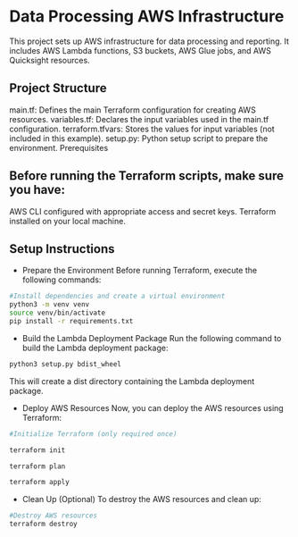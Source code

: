 # Data Processing AWS Infrastructure

This project sets up AWS infrastructure for data processing and reporting. It includes AWS Lambda functions, S3 buckets, AWS Glue jobs, and AWS Quicksight resources.

## Project Structure

main.tf: Defines the main Terraform configuration for creating AWS resources.
variables.tf: Declares the input variables used in the main.tf configuration.
terraform.tfvars: Stores the values for input variables (not included in this example).
setup.py: Python setup script to prepare the environment.
Prerequisites

## Before running the Terraform scripts, make sure you have:

AWS CLI configured with appropriate access and secret keys.
Terraform installed on your local machine.

## Setup Instructions

* Prepare the Environment
Before running Terraform, execute the following commands:

```bash
#Install dependencies and create a virtual environment
python3 -m venv venv
source venv/bin/activate
pip install -r requirements.txt
```

* Build the Lambda Deployment Package
Run the following command to build the Lambda deployment package:

```bash
python3 setup.py bdist_wheel
```
This will create a dist directory containing the Lambda deployment package.

* Deploy AWS Resources
Now, you can deploy the AWS resources using Terraform:

```bash
#Initialize Terraform (only required once)

terraform init

terraform plan

terraform apply
```

* Clean Up (Optional)
To destroy the AWS resources and clean up:

```bash
#Destroy AWS resources
terraform destroy
```